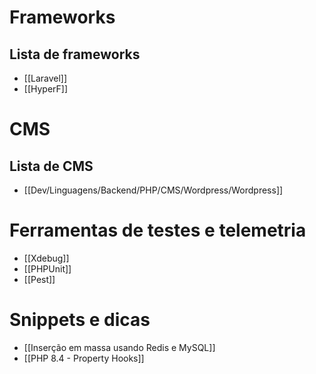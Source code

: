 
# Frameworks

## Lista de frameworks
- [[Laravel]]
- [[HyperF]]

# CMS
## Lista de CMS
- [[Dev/Linguagens/Backend/PHP/CMS/Wordpress/Wordpress]]

# Ferramentas de testes e telemetria
- [[Xdebug]]
- [[PHPUnit]]
- [[Pest]]

# Snippets e dicas
- [[Inserção em massa usando Redis e MySQL]]
- [[PHP 8.4 - Property Hooks]]
